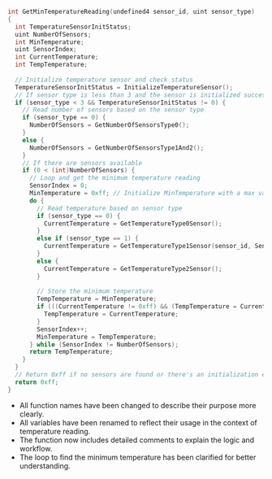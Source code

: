 ```c
int GetMinTemperatureReading(undefined4 sensor_id, uint sensor_type)
{
  int TemperatureSensorInitStatus;
  uint NumberOfSensors;
  int MinTemperature;
  uint SensorIndex;
  int CurrentTemperature;
  int TempTemperature;
  
  // Initialize temperature sensor and check status
  TemperatureSensorInitStatus = InitializeTemperatureSensor();
  // If sensor type is less than 3 and the sensor is initialized successfully
  if (sensor_type < 3 && TemperatureSensorInitStatus != 0) {
    // Read number of sensors based on the sensor type
    if (sensor_type == 0) {
      NumberOfSensors = GetNumberOfSensorsType0();
    }
    else {
      NumberOfSensors = GetNumberOfSensorsType1And2();
    }
    // If there are sensors available
    if (0 < (int)NumberOfSensors) {
      // Loop and get the minimum temperature reading
      SensorIndex = 0;
      MinTemperature = 0xff; // Initialize MinTemperature with a max value of 0xff (255)
      do {
        // Read temperature based on sensor type
        if (sensor_type == 0) {
          CurrentTemperature = GetTemperatureType0Sensor();
        }
        else if (sensor_type == 1) {
          CurrentTemperature = GetTemperatureType1Sensor(sensor_id, SensorIndex & 0xff);
        }
        else {
          CurrentTemperature = GetTemperatureType2Sensor();
        }
        
        // Store the minimum temperature
        TempTemperature = MinTemperature;
        if (((CurrentTemperature != 0xff) && (TempTemperature = CurrentTemperature, MinTemperature != 0xff)) && (TempTemperature = MinTemperature, MinTemperature < CurrentTemperature)) {
          TempTemperature = CurrentTemperature;
        }
        SensorIndex++;
        MinTemperature = TempTemperature;
      } while (SensorIndex != NumberOfSensors);
      return TempTemperature;
    }
  }
  // Return 0xff if no sensors are found or there's an initialization error
  return 0xff;
}
```

- All function names have been changed to describe their purpose more clearly.
- All variables have been renamed to reflect their usage in the context of temperature reading.
- The function now includes detailed comments to explain the logic and workflow.
- The loop to find the minimum temperature has been clarified for better understanding.